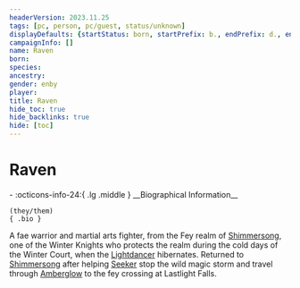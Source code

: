 ```yaml
---
headerVersion: 2023.11.25
tags: [pc, person, pc/guest, status/unknown]
displayDefaults: {startStatus: born, startPrefix: b., endPrefix: d., endStatus: died}
campaignInfo: []
name: Raven
born:
species:
ancestry:
gender: enby
player:
title: Raven
hide_toc: true
hide_backlinks: true
hide: [toc]
---
```

# Raven
<div class="grid cards ext-narrow-margin ext-one-column" markdown>
- :octicons-info-24:{ .lg .middle } __Biographical Information__

    (they/them)  
    { .bio }

</div>


A fae warrior and martial arts fighter, from the Fey realm of [Shimmersong](<../../../../cosmology/multiverse/echo-realms/feywild/shimmersong.md>), one of the Winter Knights who protects the realm during the cold days of the Winter Court, when the [Lightdancer](<../../../extraplanar-powers/lightdancer.md>) hibernates. Returned to [Shimmersong](<../../../../cosmology/multiverse/echo-realms/feywild/shimmersong.md>) after helping [Seeker](<../seeker.md>) stop the wild magic storm and travel through [Amberglow](<../../../../cosmology/multiverse/echo-realms/feywild/amberglow.md>) to the fey crossing at Lastlight Falls. 